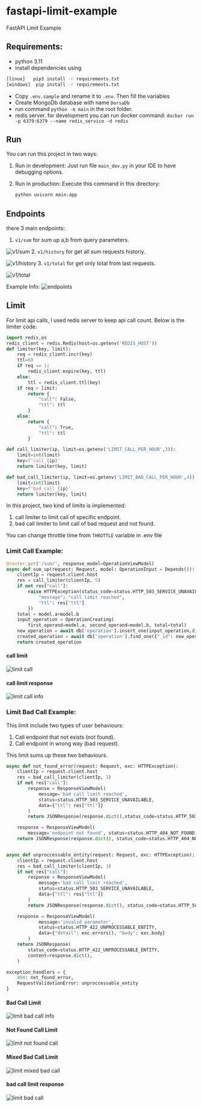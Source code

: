 # fastapi-limit-example
FastAPI Limit Example




## Requirements:
- python 3.11
- install dependencies using

```sh
[linux]   pip3 install -r requirements.txt
[windows]  pip install -r requirements.txt
```

- Copy `.env.sample` and rename it to `.env`. Then fill the variables
- Create MongoDb database with name `DorsaDb`
- run command `python -m main` in the root folder.
- redis server. for development you can run docker command:
    `docker run -p 6379:6379 --name redis_service -d redis`


## Run
You can run this project in two ways:

1. Run in development:
    Just run file `main_dev.py` in your IDE to have debugging options.

2. Run in production:
    Execute this command in this directory:
    ```python
    python uvicorn main:app
    ```


## Endpoints
there 3 main endpoints:
1. `v1/sum` for sum up a,b from query parameters.

![v1/sum](./assets/sum.jpg)
2. `v1/history` for get all sum requests historiy.

![v1/history](./assets/history.jpg)
3. `v1/total` for get only total from last requests.

![v1/total](./assets/total.jpg)


Example Info:
![endpoints](./assets/call_endpoints.jpg)


## Limit
For limit api calls, I used redis server to keep api call count. Below is the limiter code:
```python
import redis,os
redis_client = redis.Redis(host=os.getenv('REDIS_HOST'))
def limiter(key, limit):
    req = redis_client.incr(key)
    ttl=60
    if req == 1:
        redis_client.expire(key, ttl)
    else:
        ttl = redis_client.ttl(key)
    if req > limit:
        return {
            "call": False,
            "ttl": ttl
        }
    else:
        return {
            "call": True,
            "ttl": ttl
        }

def call_limiter(ip, limit=os.getenv('LIMIT_CALL_PER_HOUR',3)):
    limit=int(limit)
    key=f'call_{ip}'
    return limiter(key, limit)

def bad_call_limiter(ip, limit=os.getenv('LIMIT_BAD_CALL_PER_HOUR',4)):
    limit=int(limit)
    key=f'bad_call_{ip}'
    return limiter(key, limit)
```

In this project, two kind of limits is implemented:
1. call limiter to limit call of specific endpoint.
2. bad call limiter to limit call of bad request and not found.

You can change throttle time from `THROTTLE` variable in .env file

### Limit Call Example:

```python
@router.get('/sum/', response_model=OperationViewModel)
async def sum_up(request: Request, model: OperationInput = Depends()):
    clientIp = request.client.host
    res = call_limiter(clientIp, 5)
    if not res["call"]:
        raise HTTPException(status_code=status.HTTP_503_SERVICE_UNAVAILABLE,      detail={
            "message": "call limit reached",
            "ttl": res["ttl"]
        })
    total = model.a+model.b
    input_operation = OperationCreating(
        first_operand=model.a, second_operand=model.b, total=total)
    new_operation = await db['operation'].insert_one(input_operation.dict())
    created_operation = await db['operation'].find_one({"_id": new_operation.inserted_id})
    return created_operation
```
#### call limit
![limit call](./assets/throttle_endpoint.jpg)

#### call limit response
![limit call info](./assets/call_limit.jpg)

### Limit Bad Call Example:
This limit include two types of user behaviours:
1. Call endpoint that not exists (not found).
2. Call endpoint in wrong way (bad request).

This limit sums up these two behaviours.

```python
async def not_found_error(request: Request, exc: HTTPException):
    clientIp = request.client.host
    res = bad_call_limiter(clientIp, 3)
    if not res["call"]:
        response = ResponseViewModel(
            message='bad call limit reached',
            status=status.HTTP_503_SERVICE_UNAVAILABLE,
            data={"ttl": res["ttl"]}
        )
        return JSONResponse(response.dict(),status_code=status.HTTP_503_SERVICE_UNAVAILABLE)

    response = ResponseViewModel(
        message='endpoint not found', status=status.HTTP_404_NOT_FOUND)
    return JSONResponse(response.dict(), status_code=status.HTTP_404_NOT_FOUND)


async def unproccessable_entity(request: Request, exc: HTTPException):
    clientIp = request.client.host
    res = bad_call_limiter(clientIp, 3)
    if not res["call"]:
        response = ResponseViewModel(
            message='bad call limit reached',
            status=status.HTTP_503_SERVICE_UNAVAILABLE,
            data={"ttl": res["ttl"]}
        )
        return JSONResponse(response.dict(), status_code=status.HTTP_503_SERVICE_UNAVAILABLE)

    response = ResponseViewModel(
            message='invalid parameter',
            status=status.HTTP_422_UNPROCESSABLE_ENTITY,
            data={"detail": exc.errors(), "body": exc.body}
        )
    return JSONResponse(
        status_code=status.HTTP_422_UNPROCESSABLE_ENTITY,
        content=response.dict(),
    )

exception_handlers = {
    404: not_found_error,
    RequestValidationError: unproccessable_entity
}
```

#### Bad Call Limit
![limit bad call info](./assets/bad_call_info.jpg)

#### Not Found Call Limit
![limit not found call](./assets/not_found_call_info.jpg)

#### Mixed Bad Call Limit
![limit mixed bad call](./assets/mix_call_limit.jpg)


#### bad call limit response
![limit bad call](./assets/bad_call_limit.jpg)


